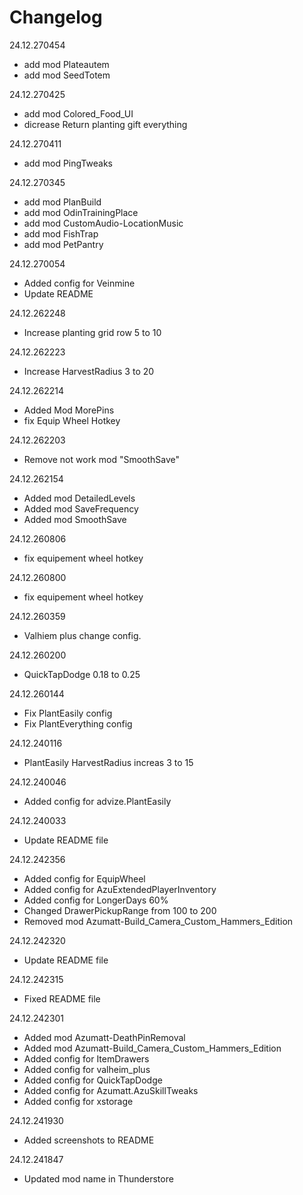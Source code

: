 # Changelog

24.12.270454
- add mod Plateautem
- add mod SeedTotem

24.12.270425
- add mod Colored_Food_UI
- dicrease Return planting gift everything

24.12.270411
- add mod PingTweaks

24.12.270345
- add mod PlanBuild
- add mod OdinTrainingPlace
- add mod CustomAudio-LocationMusic
- add mod FishTrap
- add mod PetPantry

24.12.270054
- Added config for Veinmine
- Update README

24.12.262248
- Increase planting grid row 5 to 10

24.12.262223
- Increase HarvestRadius 3 to 20

24.12.262214
- Added Mod MorePins
- fix Equip Wheel Hotkey

24.12.262203
- Remove not work mod "SmoothSave"

24.12.262154
- Added mod DetailedLevels
- Added mod SaveFrequency
- Added mod SmoothSave

24.12.260806
- fix equipement wheel hotkey

24.12.260800
- fix equipement wheel hotkey

24.12.260359
- Valhiem plus change config.

24.12.260200
- QuickTapDodge 0.18 to 0.25

24.12.260144
- Fix PlantEasily config
- Fix PlantEverything config

24.12.240116
- PlantEasily HarvestRadius increas 3 to 15

24.12.240046
- Added config for advize.PlantEasily

24.12.240033
- Update README file

24.12.242356
- Added config for EquipWheel
- Added config for AzuExtendedPlayerInventory
- Added config for LongerDays 60%
- Changed DrawerPickupRange from 100 to 200
- Removed mod Azumatt-Build_Camera_Custom_Hammers_Edition

24.12.242320
- Update README file

24.12.242315
- Fixed README file

24.12.242301
- Added mod Azumatt-DeathPinRemoval
- Added mod Azumatt-Build_Camera_Custom_Hammers_Edition
- Added config for ItemDrawers
- Added config for valheim_plus
- Added config for QuickTapDodge
- Added config for Azumatt.AzuSkillTweaks
- Added config for xstorage

24.12.241930
- Added screenshots to README

24.12.241847
- Updated mod name in Thunderstore